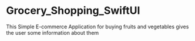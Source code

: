 # Grocery_Shopping_SwiftUI

This Simple E-commerce Application for buying fruits and vegetables gives the user some information about them
